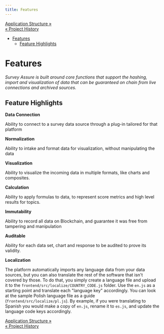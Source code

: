 ```yaml
---
title: Features
---
```


<div class="navFlow">
  <div class="next"><a href="004-structure.html">Application Structure &raquo;</a></div>
  <div class="previous"><a href="002-project_history.html">&laquo; Project History</a></div>
</div>

- [Features](#features)
  - [Feature Highlights](#feature-highlights)

# Features

*Survey Assure is built around core functions that support the hashing, import and visualization of data that can be guaranteed on chain from live connections and archived sources.*

## Feature Highlights

**Data Connection**

Ability to connect to a survey data source through a plug-in tailored for that platform

**Normalization**

Ability to intake and format data for visualization, without manipulating the data

**Visualization**

Ability to visualize the incoming data in multiple formats, like charts and composites.


**Calculation**

Ability to apply formulas to data, to represent score metrics and high level results for topics.


**Immutability**

Ability to record all data on Blockchain, and guarantee it was free from tampering and manipulation


**Auditable**

Ability for each data set, chart and response to be audited to prove its validity.

**Localization**

The platform automatically imports any language data from your data sources, but you can also translate the rest of the software that isn't covered by those. To do that, you simply create a language file and upload it to the `frontend/src/localize/COUNTRY_CODE.js` folder. Use the `en.js` as a starting point and translate each "language key" accordingly. You can look at the sample Polish language file as a guide (`frontend/src/localize/pl.js`). By example, if you were translating to Spanish you would make a copy of `en.js`, rename it to `es.js`, and update the language code keys accordingly.

<div class="navFlow navBottom">
  <div class="next"><a href="004-structure.html">Application Structure &raquo;</a></div>
  <div class="previous"><a href="002-project_history.html">&laquo; Project History</a></div>
</div>
